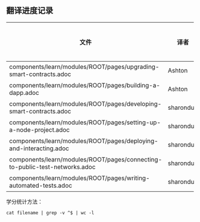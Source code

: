 ## 翻译进度记录


| 文件                                                                |  译者    | 认领时间 | 完成时间 |   校对人 | 校对时间 |  学分 | 校对学分 |
| --------------------------------------------------------------------| --------|----------|---------|----------|-------   | ------|------|
| components/learn/modules/ROOT/pages/upgrading-smart-contracts.adoc  |  Ashton |2020/7/21 |  2020/8/4    | Tiny熊  |         | xxx |           |
| components/learn/modules/ROOT/pages/building-a-dapp.adoc            |  Ashton |2020/8/7 |      | Tiny熊  |         | xxx |           |
| components/learn/modules/ROOT/pages/developing-smart-contracts.adoc  |  sharonduu |2020/7/21 |2020/8/2  | Tiny熊  |         | xxx |        |
| components/learn/modules/ROOT/pages/setting-up-a-node-project.adoc  |  sharonduu |2020/8/2 |  2020/8/8 | Tiny熊  |         | xxx |        |
| components/learn/modules/ROOT/pages/deploying-and-interacting.adoc |  sharonduu |2020/8/2 |   2020/8/10 | Tiny熊  |         | xxx |        |
| components/learn/modules/ROOT/pages/connecting-to-public-test-networks.adoc |  sharonduu |2020/8/11 |2020/8/26   | Tiny熊  |         | xxx |        |
| components/learn/modules/ROOT/pages/writing-automated-tests.adoc |  sharonduu |2020/8/11 |    | Tiny熊  |         | xxx |        |


学分统计方法：
```
cat filename | grep -v ^$ | wc -l
```
